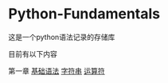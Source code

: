 # Python-Fundamentals
这是一个python语法记录的存储库

目前有以下内容

第一章 [基础语法](Basic_python_syntax/)
  [字符串](Basic_python_syntax/String)
  [运算符](Basic_python_syntax/Calculation)
